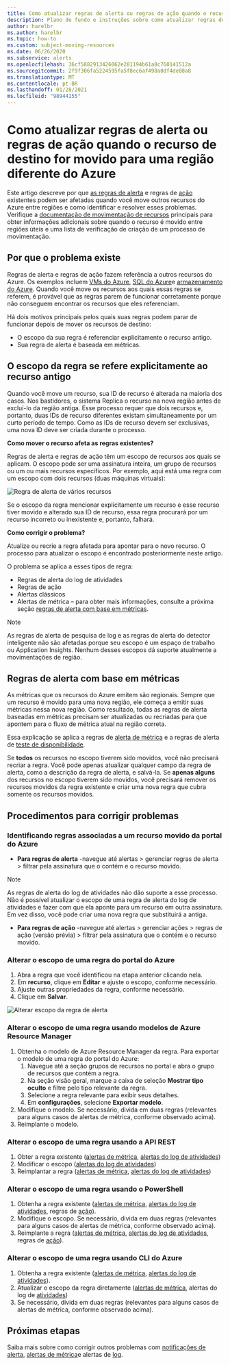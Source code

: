 ```yaml
---
title: Como atualizar regras de alerta ou regras de ação quando o recurso de destino for movido para uma região diferente do Azure
description: Plano de fundo e instruções sobre como atualizar regras de alerta ou regras de ação quando o recurso de destino for movido para uma região diferente do Azure.
author: harelbr
ms.author: harelbr
ms.topic: how-to
ms.custom: subject-moving-resources
ms.date: 06/26/2020
ms.subservice: alerts
ms.openlocfilehash: 36cf5882913426062e281194b61a8c760141512a
ms.sourcegitcommit: 2f9f306fa5224595fa5f8ec6af498a0df4de08a8
ms.translationtype: MT
ms.contentlocale: pt-BR
ms.lasthandoff: 01/28/2021
ms.locfileid: "98944155"
---
```

# <a name="how-to-update-alert-rules-or-action-rules-when-their-target-resource-moves-to-a-different-azure-region"></a>Como atualizar regras de alerta ou regras de ação quando o recurso de destino for movido para uma região diferente do Azure

Este artigo descreve por que [as regras de alerta](./alerts-overview.md) e regras de [ação](./alerts-action-rules.md) existentes podem ser afetadas quando você move outros recursos do Azure entre regiões e como identificar e resolver esses problemas. Verifique a [documentação de movimentação de recursos](../../azure-resource-manager/management/move-region.md) principais para obter informações adicionais sobre quando o recurso é movido entre regiões úteis e uma lista de verificação de criação de um processo de movimentação.

## <a name="why-the-problem-exists"></a>Por que o problema existe

Regras de alerta e regras de ação fazem referência a outros recursos do Azure. Os exemplos incluem [VMs do Azure](../../site-recovery/azure-to-azure-tutorial-migrate.md), [SQL do Azure](../../azure-sql/database/move-resources-across-regions.md)e [armazenamento do Azure](../../storage/common/storage-account-move.md). Quando você move os recursos aos quais essas regras se referem, é provável que as regras parem de funcionar corretamente porque não conseguem encontrar os recursos que eles referenciam.

Há dois motivos principais pelos quais suas regras podem parar de funcionar depois de mover os recursos de destino:

- O escopo da sua regra é referenciar explicitamente o recurso antigo.
- Sua regra de alerta é baseada em métricas.

## <a name="rule-scope-explicitly-refers-to-the-old-resource"></a>O escopo da regra se refere explicitamente ao recurso antigo

Quando você move um recurso, sua ID de recurso é alterada na maioria dos casos. Nos bastidores, o sistema Replica o recurso na nova região antes de excluí-lo da região antiga. Esse processo requer que dois recursos e, portanto, duas IDs de recurso diferentes existam simultaneamente por um curto período de tempo. Como as IDs de recurso devem ser exclusivas, uma nova ID deve ser criada durante o processo. 

**Como mover o recurso afeta as regras existentes?**

Regras de alerta e regras de ação têm um escopo de recursos aos quais se aplicam. O escopo pode ser uma assinatura inteira, um grupo de recursos ou um ou mais recursos específicos.
Por exemplo, aqui está uma regra com um escopo com dois recursos (duas máquinas virtuais):

![Regra de alerta de vários recursos](media/alerts-resource-move/multi-resource-alert-rule.png)

Se o escopo da regra mencionar explicitamente um recurso e esse recurso tiver movido e alterado sua ID de recurso, essa regra procurará por um recurso incorreto ou inexistente e, portanto, falhará.

**Como corrigir o problema?**

Atualize ou recrie a regra afetada para apontar para o novo recurso. O processo para atualizar o escopo é encontrado posteriormente neste artigo.

O problema se aplica a esses tipos de regra:

- Regras de alerta do log de atividades
- Regras de ação
- Alertas clássicos
- Alertas de métrica – para obter mais informações, consulte a próxima seção [regras de alerta com base em métricas](#alert-rules-based-on-metrics).

> [!NOTE]
> As regras de alerta de pesquisa de log e as regras de alerta do detector inteligente não são afetadas porque seu escopo é um espaço de trabalho ou Application Insights. Nenhum desses escopos dá suporte atualmente a movimentações de região.

## <a name="alert-rules-based-on-metrics"></a>Regras de alerta com base em métricas

As métricas que os recursos do Azure emitem são regionais. Sempre que um recurso é movido para uma nova região, ele começa a emitir suas métricas nessa nova região. Como resultado, todas as regras de alerta baseadas em métricas precisam ser atualizadas ou recriadas para que apontem para o fluxo de métrica atual na região correta.

Essa explicação se aplica a regras de [alerta de métrica](alerts-metric-overview.md) e a regras de alerta de [teste de disponibilidade](../app/monitor-web-app-availability.md).

Se **todos** os recursos no escopo tiverem sido movidos, você não precisará recriar a regra. Você pode apenas atualizar qualquer campo da regra de alerta, como a descrição da regra de alerta, e salvá-la.
Se **apenas alguns** dos recursos no escopo tiverem sido movidos, você precisará remover os recursos movidos da regra existente e criar uma nova regra que cubra somente os recursos movidos.

## <a name="procedures-to-fix-problems"></a>Procedimentos para corrigir problemas

### <a name="identifying-rules-associated-with-a-moved-resource-from-the-azure-portal"></a>Identificando regras associadas a um recurso movido da portal do Azure

- **Para regras de alerta** -navegue até alertas > gerenciar regras de alerta > filtrar pela assinatura que o contém e o recurso movido.
> [!NOTE]
> As regras de alerta do log de atividades não dão suporte a esse processo. Não é possível atualizar o escopo de uma regra de alerta do log de atividades e fazer com que ela aponte para um recurso em outra assinatura. Em vez disso, você pode criar uma nova regra que substituirá a antiga.

- **Para regras de ação** -navegue até alertas > gerenciar ações > regras de ação (versão prévia) > filtrar pela assinatura que o contém e o recurso movido.

### <a name="change-scope-of-a-rule-from-the-azure-portal"></a>Alterar o escopo de uma regra do portal do Azure

1. Abra a regra que você identificou na etapa anterior clicando nela.
2. Em **recurso**, clique em **Editar** e ajuste o escopo, conforme necessário.
3. Ajuste outras propriedades da regra, conforme necessário.
4. Clique em **Salvar**.

![Alterar escopo da regra de alerta](media/alerts-resource-move/change-alert-rule-scope.png)

### <a name="change-the-scope-of-a-rule-using-azure-resource-manager-templates"></a>Alterar o escopo de uma regra usando modelos de Azure Resource Manager

1. Obtenha o modelo de Azure Resource Manager da regra.  Para exportar o modelo de uma regra do portal do Azure:
   1. Navegue até a seção grupos de recursos no portal e abra o grupo de recursos que contém a regra.
   2. Na seção visão geral, marque a caixa de seleção **Mostrar tipo oculto** e filtre pelo tipo relevante da regra.
   3. Selecione a regra relevante para exibir seus detalhes.
   4. Em **configurações**, selecione **Exportar modelo**.
2. Modifique o modelo. Se necessário, divida em duas regras (relevantes para alguns casos de alertas de métrica, conforme observado acima).
3. Reimplante o modelo.

### <a name="change-scope-of-a-rule-using-rest-api"></a>Alterar o escopo de uma regra usando a API REST

1. Obter a regra existente ([alertas de métrica](/rest/api/monitor/metricalerts/get), [alertas do log de atividades](/rest/api/monitor/activitylogalerts/get))
2. Modificar o escopo ([alertas do log de atividades](/rest/api/monitor/activitylogalerts/update))
3. Reimplantar a regra ([alertas de métrica](/rest/api/monitor/metricalerts/createorupdate), [alertas do log de atividades](/rest/api/monitor/activitylogalerts/createorupdate))

### <a name="change-scope-of-a-rule-using-powershell"></a>Alterar o escopo de uma regra usando o PowerShell

1. Obtenha a regra existente ([alertas de métrica](/powershell/module/az.monitor/get-azmetricalertrulev2), [alertas do log de atividades](/powershell/module/az.monitor/get-azactivitylogalert), regras de [ação](/powershell/module/az.alertsmanagement/get-azactionrule)).
2. Modifique o escopo. Se necessário, divida em duas regras (relevantes para alguns casos de alertas de métrica, conforme observado acima).
3. Reimplante a regra ([alertas de métrica](/powershell/module/az.monitor/add-azmetricalertrulev2), [alertas do log de atividades](/powershell/module/az.monitor/enable-azactivitylogalert), regras de [ação](/powershell/module/az.alertsmanagement/set-azactionrule)).

### <a name="change-the-scope-of-a-rule-using-azure-cli"></a>Alterar o escopo de uma regra usando CLI do Azure

1.  Obtenha a regra existente ([alertas de métrica](/cli/azure/monitor/metrics/alert#az-monitor-metrics-alert-show), [alertas do log de atividades](/cli/azure/monitor/activity-log/alert#az-monitor-activity-log-alert-list)).
2.  Atualizar o escopo da regra diretamente ([alertas de métrica](/cli/azure/monitor/metrics/alert#az-monitor-metrics-alert-update), alertas do log de [atividades](/cli/azure/monitor/activity-log/alert/scope))
3.  Se necessário, divida em duas regras (relevantes para alguns casos de alertas de métrica, conforme observado acima).

## <a name="next-steps"></a>Próximas etapas

Saiba mais sobre como corrigir outros problemas com [notificações de alerta](alerts-troubleshoot.md), [alertas de métrica](alerts-troubleshoot-metric.md)e alertas de [log](alerts-troubleshoot-log.md). 
